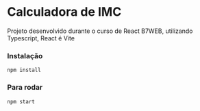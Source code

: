 # Calculadora de IMC

Projeto desenvolvido durante o curso de React B7WEB, utilizando Typescript, React é Vite

### Instalação
`npm install`

### Para rodar
`npm start`